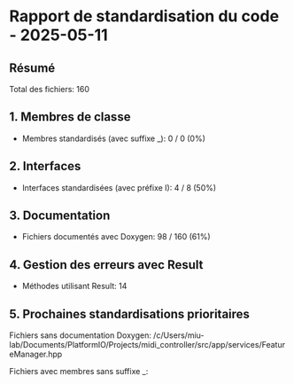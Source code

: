 # Rapport de standardisation du code - 2025-05-11

## Résumé

Total des fichiers: 160

## 1. Membres de classe

- Membres standardisés (avec suffixe _): 0 / 0 (0%)

## 2. Interfaces

- Interfaces standardisées (avec préfixe I): 4 / 8 (50%)

## 3. Documentation

- Fichiers documentés avec Doxygen: 98 / 160 (61%)

## 4. Gestion des erreurs avec Result

- Méthodes utilisant Result: 14

## 5. Prochaines standardisations prioritaires

Fichiers sans documentation Doxygen:
/c/Users/miu-lab/Documents/PlatformIO/Projects/midi_controller/src/app/services/FeatureManager.hpp

Fichiers avec membres sans suffixe _:


